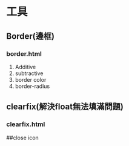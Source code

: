 # 工具
## Border(邊框)
### border.html
1. Additive
2. subtractive
3. border color
4. border-radius

## clearfix(解決float無法填滿問題)
### clearfix.html

##close icon
 

